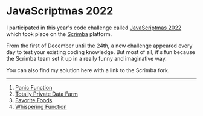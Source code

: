 # JavaScriptmas 2022

I participated in this year's code challenge called [JavaScriptmas 2022](https://scrimba.com/learn/javascriptmas) which took place on the [Scrimba](https://scrimba.com/) platform.

From the first of December until the 24th, a new challenge appeared every day to test your existing coding knowledge. But most of all, it's fun because the Scrimba team set it up in a really funny and imaginative way.

You can also find my solution here with a link to the Scrimba fork. 

---

1) [Panic Function](https://scrimba.com/scrim/coffe4a45864a2ee3a8f21175)
2) [Totally Private Data Farm](https://scrimba.com/scrim/coaf1485abadda28b02c89da7)
3) [Favorite Foods](https://scrimba.com/scrim/co5174e84a3e9d54a3d089169)
4) [Whispering Function](https://scrimba.com/scrim/cocd44ee4a9b08e7b1e58aced)
